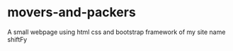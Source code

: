 # movers-and-packers
 A small webpage using html css and bootstrap framework of my site name shiftFy
